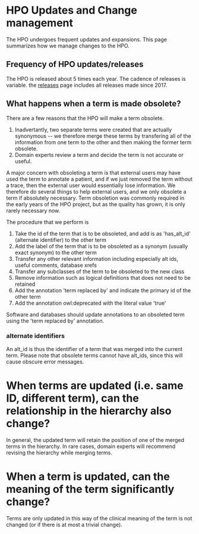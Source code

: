 # HPO Updates and Change management

The HPO undergoes frequent updates and expansions. This page summarizes how we manage changes to the HPO.

## Frequency of HPO updates/releases
The HPO is released about 5 times each year. The cadence of releases is variable. 
the [releases](https://github.com/obophenotype/human-phenotype-ontology/releases) page includes all releases
made since 2017. 

## What happens when a term is made obsolete?


There are a few reasons that the HPO will make a term obsolete.

1. Inadvertantly, two separate terms were created that are actually synonymous -- we therefore merge these terms by transfering all of the information from one term to the other and then making the former term obsolete.
2. Domain experts review a term and decide the term is not accurate or useful.

A major concern with obsoleting a term is that external users may have used the term to annotate a patient, and if we just removed the term without a trace, then the external user would essentially lose information. We therefore do several things to help external users, and we only obsolete a term if absolutely necessary. Term obsoletion was commonly required in the early years of the HPO project, but as the quality has grown, it is only rarely necessary now.

The procedure that we perform is 

1. Take the id of the term that is to be obsoleted, and add is as 'has_alt_id' (alternate identifier) to the other term
2. Add the label of the term that is to be obsoleted as a synonym (usually exact synonym) to the other term
3. Transfer any other relevant information including especially alt ids, useful comments, database xrefs
4. Transfer any subclasses of the term to be obsoleted to the new class
5. Remove information such as logical definitions that does not need to be retained
6. Add the annotation 'term replaced by' and indicate the primary id of the other term
7. Add the annotation owl:deprecated with the literal value 'true'

Software and databases should update annotations to an obsoleted term using the 'term replaced by' annotation.

### alternate identifiers
An alt_id is thus the identifier of a term that was merged into the current term.
Please note that obsolete terms cannot have alt_ids, since this will cause obscure error messages. 


# When terms are updated (i.e. same ID, different term), can the relationship in the hierarchy also change? 
In general, the updated term will retain the position of one of the merged terms in the hierarchy. In rare cases, domain experts will recommend revising the hierarchy while merging terms. 

# When a term is updated, can the meaning of the term  significantly change? 
Terms are only updated in this way of the clinical meaning of the term is not changed (or if there is at most a trivial change).
